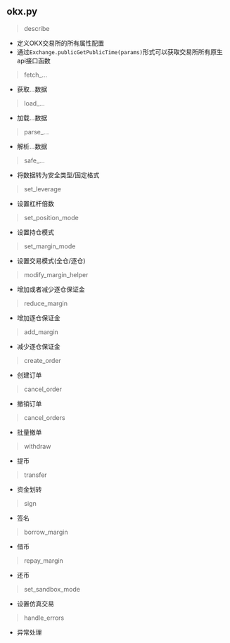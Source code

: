 ## okx.py
> describe
- 定义OKX交易所的所有属性配置
- 通过`Exchange.publicGetPublicTime(params)`形式可以获取交易所所有原生api接口函数
> fetch_...
- 获取...数据
> load_...
- 加载...数据
> parse_...
- 解析...数据
> safe_...
- 将数据转为安全类型/固定格式
> set_leverage
- 设置杠杆倍数
> set_position_mode
- 设置持仓模式
> set_margin_mode
- 设置交易模式(全仓/逐仓)
> modify_margin_helper
- 增加或者减少逐仓保证金
> reduce_margin
- 增加逐仓保证金
> add_margin
- 减少逐仓保证金
> create_order
- 创建订单
> cancel_order
- 撤销订单
> cancel_orders
- 批量撤单
> withdraw
- 提币
> transfer
- 资金划转
> sign
- 签名
> borrow_margin
- 借币
> repay_margin
- 还币
> set_sandbox_mode
- 设置仿真交易
> handle_errors
- 异常处理
